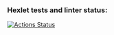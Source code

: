 ### Hexlet tests and linter status:
[![Actions Status](https://github.com/H9ko/layout-designer-project-lvl2/workflows/hexlet-check/badge.svg)](https://github.com/H9ko/layout-designer-project-lvl2/workflows/hexlet-check/badge.svg)
